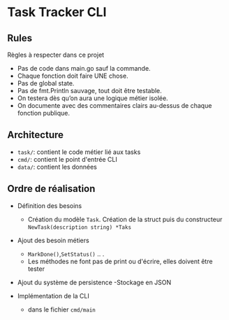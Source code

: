 # Task Tracker CLI

## Rules

Règles à respecter dans ce projet

- Pas de code dans main.go sauf la commande.
- Chaque fonction doit faire UNE chose.
- Pas de global state.
- Pas de fmt.Println sauvage, tout doit être testable.
- On testera dès qu’on aura une logique métier isolée.
- On documente avec des commentaires clairs au-dessus de chaque fonction publique.

## Architecture

- `task/`: contient le code métier lié aux tasks
- `cmd/`: contient le point d'entrée CLI
- `data/`: contient les données

## Ordre de réalisation

- Définition des besoins

  - Création du modèle `Task`. Création de la struct puis du constructeur `NewTask(description string) *Taks`

- Ajout des besoin métiers

  - `MarkDone()`,`SetStatus()` .. .
  - Les méthodes ne font pas de print ou d'écrire, elles doivent être tester

- Ajout du système de persistence
  -Stockage en JSON

- Implémentation de la CLI
  - dans le fichier `cmd/main`
